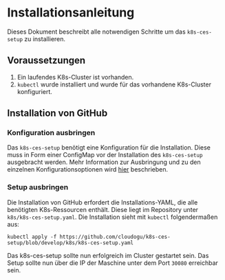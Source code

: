 # Installationsanleitung

Dieses Dokument beschreibt alle notwendigen Schritte um das `k8s-ces-setup` zu installieren.

## Voraussetzungen

1. Ein laufendes K8s-Cluster ist vorhanden.
2. `kubectl` wurde installiert und wurde für das vorhandene K8s-Cluster konfiguriert. 

## Installation von GitHub

### Konfiguration ausbringen

Das `k8s-ces-setup` benötigt eine Konfiguration für die Installation. Diese muss in Form einer ConfigMap vor der 
Installation des `k8s-ces-setup` ausgebracht werden. Mehr Information zur Ausbringung und zu den einzelnen 
Konfigurationsoptionen wird [hier](configuration_guide_de.md) beschrieben.

### Setup ausbringen

Die Installation von GitHub erfordert die Installations-YAML, die alle benötigten K8s-Ressourcen enthält. Diese liegt
im Repository unter `k8s/k8s-ces-setup.yaml`. Die Installation sieht mit `kubectl` folgendermaßen aus:

```
kubectl apply -f https://github.com/cloudogu/k8s-ces-setup/blob/develop/k8s/k8s-ces-setup.yaml
```

Das k8s-ces-setup sollte nun erfolgreich im Cluster gestartet sein. Das Setup sollte nun über die IP der Maschine unter
dem Port `30080` erreichbar sein.